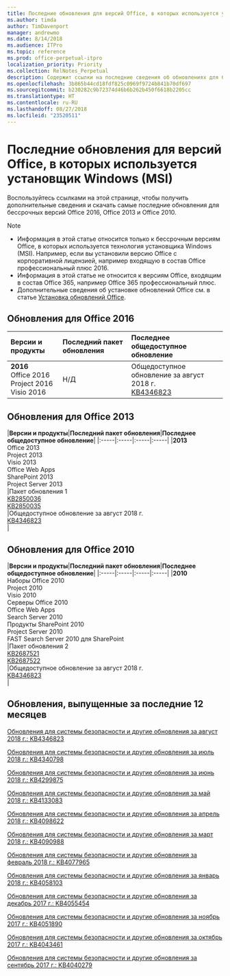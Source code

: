 ```yaml
---
title: Последние обновления для версий Office, в которых используется установщик Windows (MSI)
ms.author: timda
author: TimDavenport
manager: andrewmo
ms.date: 8/14/2018
ms.audience: ITPro
ms.topic: reference
ms.prod: office-perpetual-itpro
localization_priority: Priority
ms.collection: RelNotes_Perpetual
description: Содержит ссылки на последние сведения об обновлениях для бессрочных версий Office 2016, Office 2013 и Office 2010 для ИТ-специалистов
ms.openlocfilehash: 3b865b44cd18fdf825c0969f9724b841b70df697
ms.sourcegitcommit: b230282c9b72374d46b6b262b450f6618b2205cc
ms.translationtype: HT
ms.contentlocale: ru-RU
ms.lasthandoff: 08/27/2018
ms.locfileid: "23520511"
---
```

# <a name="latest-updates-for-versions-of-office-that-use-windows-installer-msi"></a>Последние обновления для версий Office, в которых используется установщик Windows (MSI)

Воспользуйтесь ссылками на этой странице, чтобы получить дополнительные сведения и скачать самые последние обновления для бессрочных версий Office 2016, Office 2013 и Office 2010.
  
 
> [!NOTE]
> - Информация в этой статье относится только к бессрочным версиям Office, в которых используется технология установщика Windows (MSI). Например, если вы установили версию Office с корпоративной лицензией, например входящую в состав Office профессиональный плюс 2016.
> - Информация в этой статье не относится к версиям Office, входящим в состав Office 365, например Office 365 профессиональный плюс.
> - Дополнительные сведения об установке обновлений Office см. в статье [Установка обновлений Office](https://support.office.com/article/2ab296f3-7f03-43a2-8e50-46de917611c5). 


## <a name="office-2016-updates"></a>Обновления для Office 2016

|**Версии и продукты**|**Последний пакет обновления**|**Последнее общедоступное обновление**|
|:-----|:-----|:-----|
|**2016** <br/> Office 2016  <br/> Project 2016  <br/> Visio 2016  <br/> |Н/Д  <br/> |Общедоступное обновление за август 2018 г.  <br/> [KB4346823](https://support.microsoft.com/en-us/help/4346823) <br/> |
   
## <a name="office-2013-updates"></a>Обновления для Office 2013

|**Версии и продукты**|**Последний пакет обновления**|**Последнее общедоступное обновление**|
|:-----|:-----|:-----|:-----|
|**2013** <br/> Office 2013  <br/> Project 2013  <br/> Visio 2013  <br/> Office Web Apps  <br/> SharePoint 2013  <br/> Project Server 2013  <br/> |Пакет обновления 1 <br/> [KB2850036](https://support.microsoft.com/kb/2850036) <br/>[KB2850035](https://support.microsoft.com/kb/2850035) <br/> |Общедоступное обновление за август 2018 г.  <br/> [KB4346823](https://support.microsoft.com/en-us/help/4346823) <br/> |
   
## <a name="office-2010-updates"></a>Обновления для Office 2010

|**Версии и продукты**|**Последний пакет обновления**|**Последнее общедоступное обновление**|
|:-----|:-----|:-----|:-----|
|**2010** <br/> Наборы Office 2010  <br/> Project 2010  <br/> Visio 2010  <br/> Серверы Office 2010  <br/> Office Web Apps  <br/> Search Server 2010  <br/> Продукты SharePoint 2010  <br/> Project Server 2010  <br/> FAST Search Server 2010 для SharePoint  <br/> |Пакет обновления 2 <br/>[KB2687521](https://support.microsoft.com/kb/2687521) <br/> [KB2687522](https://support.microsoft.com/kb/2687522) <br/> |Общедоступное обновление за август 2018 г. <br/>[KB4346823](https://support.microsoft.com/en-us/help/4346823) <br/>|
   

   
## <a name="updates-released-in-past-12-months"></a>Обновления, выпущенные за последние 12 месяцев

[Обновления для системы безопасности и другие обновления за август 2018 г.: KB4346823](https://support.microsoft.com/help/4346823)   

[Обновления для системы безопасности и другие обновления за июль 2018 г.: KB4340798](https://support.microsoft.com/help/4340798)   

[Обновления для системы безопасности и другие обновления за июнь 2018 г.: KB4299875](https://support.microsoft.com/help/4299875)  

[Обновления для системы безопасности и другие обновления за май 2018 г.: KB4133083 ](https://support.microsoft.com/en-us/help/4133083)
  
[Обновления для системы безопасности и другие обновления за апрель 2018 г.: KB4098622](https://support.microsoft.com/en-us/help/4098622) 
  
[Обновления для системы безопасности и другие обновления за март 2018 г.: KB4090988](https://support.microsoft.com/en-us/help/4090988)  
  
[Обновления для системы безопасности и другие обновления за февраль 2018 г.: KB4077965](https://support.microsoft.com/help/4077965)  
  
[Обновления для системы безопасности и другие обновления за январь 2018 г.: KB4058103](https://support.microsoft.com/help/4058103)   
  
[Обновления для системы безопасности и другие обновления за декабрь 2017 г.: KB4055454](https://support.microsoft.com/help/4055454)   
  
[Обновления для системы безопасности и другие обновления за ноябрь 2017 г.: KB4051890](https://support.microsoft.com/help/4051890)   
  
[Обновления для системы безопасности и другие обновления за октябрь 2017 г.: KB4043461](https://support.microsoft.com/help/4043461)   
  
[Обновления для системы безопасности и другие обновления за сентябрь 2017 г.: KB4040279](https://support.microsoft.com/help/4040279)   

  

   
  
